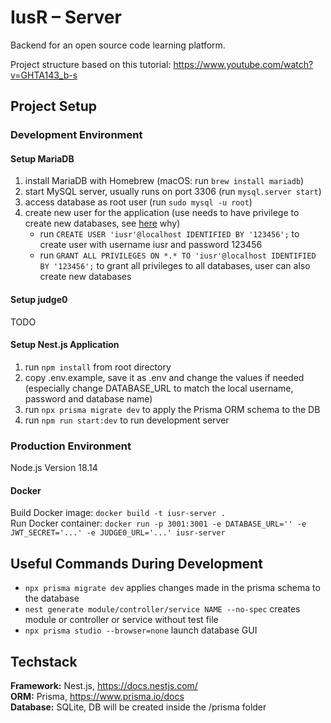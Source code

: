 # IusR – Server

Backend for an open source code learning platform.

Project structure based on this tutorial: https://www.youtube.com/watch?v=GHTA143_b-s

## Project Setup

### Development Environment

#### Setup MariaDB

1. install MariaDB with Homebrew (macOS: run `brew install mariadb`)
2. start MySQL server, usually runs on port 3306 (run `mysql.server start`)
3. access database as root user (run `sudo mysql -u root`)
4. create new user for the application (use needs to have privilege to create new databases, see [here](https://www.prisma.io/docs/concepts/components/prisma-migrate/shadow-database#shadow-database-user-permissions) why)
   - run `CREATE USER 'iusr'@localhost IDENTIFIED BY '123456';` to create user with username iusr and password 123456
   - run `GRANT ALL PRIVILEGES ON *.* TO 'iusr'@localhost IDENTIFIED BY '123456';` to grant all privileges to all databases, user can also create new databases

#### Setup judge0

TODO

#### Setup Nest.js Application

1. run `npm install` from root directory
2. copy .env.example, save it as .env and change the values if needed (especially change DATABASE_URL to match the local username, password and database name)
3. run `npx prisma migrate dev` to apply the Prisma ORM schema to the DB
4. run `npm run start:dev` to run development server

### Production Environment

Node.js Version 18.14

#### Docker

Build Docker image: `docker build -t iusr-server .`  
Run Docker container: `docker run -p 3001:3001 -e DATABASE_URL='' -e JWT_SECRET='...' -e JUDGE0_URL='...' iusr-server`

## Useful Commands During Development

- `npx prisma migrate dev` applies changes made in the prisma schema to the database
- `nest generate module/controller/service NAME --no-spec` creates module or controller or service without test file
- `npx prisma studio --browser=none` launch database GUI

## Techstack

**Framework:** Nest.js, https://docs.nestjs.com/  
**ORM:** Prisma, https://www.prisma.io/docs  
**Database:** SQLite, DB will be created inside the /prisma folder

